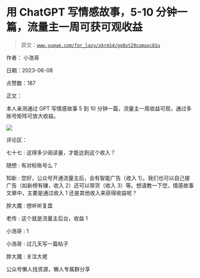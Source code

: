 # 用 ChatGPT 写情感故事，5-10 分钟一篇，流量主一周可获可观收益

> 原文：[`www.yuque.com/for_lazy/xkrm14/go8xt29cumuxc81u`](https://www.yuque.com/for_lazy/xkrm14/go8xt29cumuxc81u)



作者： 小浩哥



日期：2023-06-08



点赞数：187



正文：



本人亲测通过 GPT 写情感故事 5 到 10 分钟一篇，流量主一周收益可观，通过多账号矩阵可放大收益。



![](img/3ecbaddda4bb2f0c1a3f1208eeeddceb.png)  

评论区：



七十七 : 这得多少阅读量，才能达到这个收入？



随想 : 有对标账号么？



知新 : 您好，公众号开通流量主后，会有智能广告（收入 1）。我们也可以自己接广告（如新榜有赚，收入 2）还可以带货（收入 3）等。想请教一下您，情感故事文章中，主要是通过收入 1 还是其他收入来获得收益呢？



胖大魔 : 想听听复盘



老传 : 这个就是流量主后台，收益 1



小浩哥 : 1



小浩哥 : 过几天写一篇帖子



胖大魔 : 关注大佬



公众号懒人找资源，懒人专属群分享

</ne-p>
